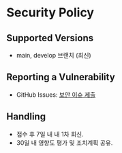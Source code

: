 # Security Policy

## Supported Versions

- main, develop 브랜치 (최신)

## Reporting a Vulnerability

- GitHub Issues: [보안 이슈 제출](https://github.com/IMRaccoon/side-proejcts-with-ai/issues)

## Handling

- 접수 후 7일 내 내 1차 회신.
- 30일 내 영향도 평가 및 조치계획 공유.
